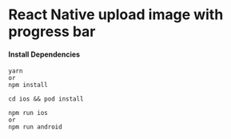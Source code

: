 # React Native upload image with progress bar

#### Install Dependencies

```
yarn
or
npm install

cd ios && pod install

npm run ios
or
npm run android
```
